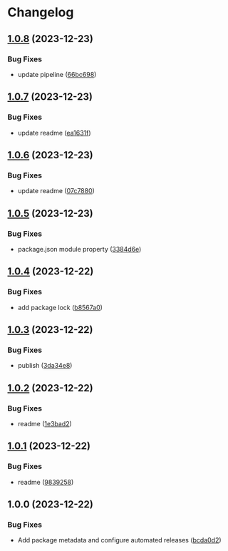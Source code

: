 # Changelog

## [1.0.8](https://github.com/pavophilip/react-shader-fiber/compare/renderer-v1.0.7...renderer-v1.0.8) (2023-12-23)


### Bug Fixes

* update pipeline ([66bc698](https://github.com/pavophilip/react-shader-fiber/commit/66bc698034e02b20bdc430359ed7d59ecef443bf))

## [1.0.7](https://github.com/pavophilip/react-shader-fiber/compare/renderer-v1.0.6...renderer-v1.0.7) (2023-12-23)


### Bug Fixes

* update readme ([ea1631f](https://github.com/pavophilip/react-shader-fiber/commit/ea1631f3850ae8afbbd965b402a5ff27af7656f1))

## [1.0.6](https://github.com/pavophilip/react-shader-fiber/compare/renderer-v1.0.5...renderer-v1.0.6) (2023-12-23)


### Bug Fixes

* update readme ([07c7880](https://github.com/pavophilip/react-shader-fiber/commit/07c7880508ca8e77dfe8a0c4e6d86f9fc92c4381))

## [1.0.5](https://github.com/pavophilip/react-shader-fiber/compare/renderer-v1.0.4...renderer-v1.0.5) (2023-12-23)


### Bug Fixes

* package.json module property ([3384d6e](https://github.com/pavophilip/react-shader-fiber/commit/3384d6e8c47fb073be8df8c1d16961acfebccc77))

## [1.0.4](https://github.com/pavophilip/react-shader-fiber/compare/renderer-v1.0.3...renderer-v1.0.4) (2023-12-22)


### Bug Fixes

* add package lock ([b8567a0](https://github.com/pavophilip/react-shader-fiber/commit/b8567a02b215c895ba68a7b9641359045da05062))

## [1.0.3](https://github.com/pavophilip/react-shader-fiber/compare/renderer-v1.0.2...renderer-v1.0.3) (2023-12-22)


### Bug Fixes

* publish ([3da34e8](https://github.com/pavophilip/react-shader-fiber/commit/3da34e8ca065c04631ff49b19287818a8c109336))

## [1.0.2](https://github.com/pavophilip/react-shader-fiber/compare/renderer-v1.0.1...renderer-v1.0.2) (2023-12-22)


### Bug Fixes

* readme ([1e3bad2](https://github.com/pavophilip/react-shader-fiber/commit/1e3bad2e9d5da579550c4e36c5e0b57b8d121299))

## [1.0.1](https://github.com/pavophilip/react-shader-fiber/compare/renderer-v1.0.0...renderer-v1.0.1) (2023-12-22)


### Bug Fixes

* readme ([9839258](https://github.com/pavophilip/react-shader-fiber/commit/98392587a581870cc132560a1b956d44d53102ff))

## 1.0.0 (2023-12-22)


### Bug Fixes

* Add package metadata and configure automated releases ([bcda0d2](https://github.com/pavophilip/react-shader-fiber/commit/bcda0d2dfbfc19a76cc922481be39b0c40234fb9))
